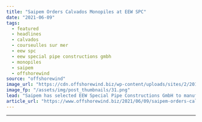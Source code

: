 ```yaml
---
title: "Saipem Orders Calvados Monopiles at EEW SPC"
date: "2021-06-09"
tags: 
  - featured
  - headlines
  - calvados
  - courseulles sur mer
  - eew spc
  - eew special pipe constructions gmbh
  - monopiles
  - saipem
  - offshorewind
source: "offshorewind"
image_url: "https://cdn.offshorewind.biz/wp-content/uploads/sites/2/2018/12/11091826/eew-spc-nets-kriegers-flak-monopiles-contract.png"
image_fp: "/assets/img/post_thumbnails/31.png"
lead: "Saipem has selected EEW Special Pipe Constructions GmbH to manufacture 64 monopile foundations at"
article_url: "https://www.offshorewind.biz/2021/06/09/saipem-orders-calvados-monopiles-at-eew-spc/"
---
```


---
